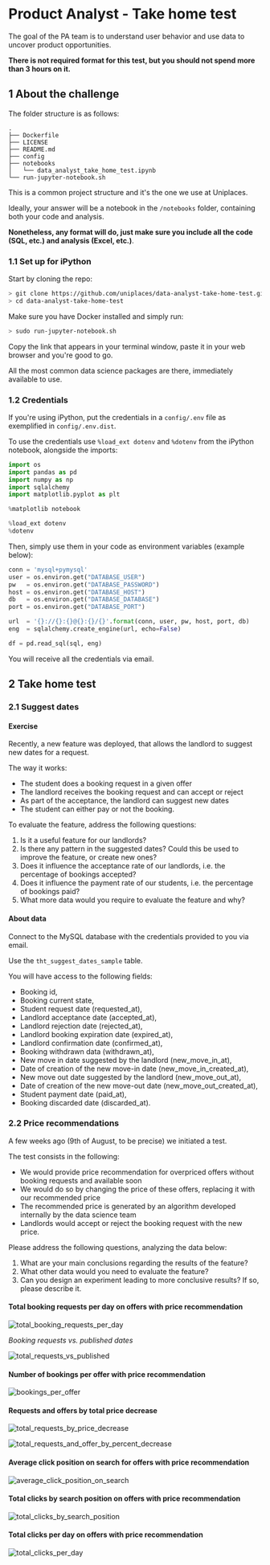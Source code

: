 # Product Analyst - Take home test

The goal of the PA team is to understand user behavior and use data to uncover product opportunities.

**There is not required format for this test, but you should not spend more than 3 hours on it.**

## 1 About the challenge

The folder structure is as follows:

```
.
├── Dockerfile
├── LICENSE
├── README.md
├── config
├── notebooks
│   └── data_analyst_take_home_test.ipynb
└── run-jupyter-notebook.sh
```

This is a common project structure and it's the one we use at Uniplaces.

Ideally, your answer will be a notebook in the `/notebooks` folder, containing both your code and analysis.

**Nonetheless, any format will do, just make sure you include all the code (SQL, etc.) and analysis (Excel, etc.)**.

### 1.1 Set up for iPython

Start by cloning the repo:

```bash
> git clone https://github.com/uniplaces/data-analyst-take-home-test.git
> cd data-analyst-take-home-test
```

Make sure you have Docker installed and simply run:

```bash
> sudo run-jupyter-notebook.sh
```

Copy the link that appears in your terminal window, paste it in your web browser and you're good to go.

All the most common data science packages are there, immediately available to use.

### 1.2 Credentials

If you're using iPython, put the credentials in a `config/.env` file as exemplified in `config/.env.dist`.

To use the credentials use `%load_ext dotenv` and `%dotenv` from the iPython notebook, alongside the imports:

```python
import os
import pandas as pd
import numpy as np
import sqlalchemy
import matplotlib.pyplot as plt

%matplotlib notebook

%load_ext dotenv
%dotenv
```

Then, simply use them in your code as environment variables (example below):

```python
conn = 'mysql+pymysql'
user = os.environ.get("DATABASE_USER")
pw   = os.environ.get("DATABASE_PASSWORD")
host = os.environ.get("DATABASE_HOST")
db   = os.environ.get("DATABASE_DATABASE")
port = os.environ.get("DATABASE_PORT")

url  = '{}://{}:{}@{}:{}/{}'.format(conn, user, pw, host, port, db)
eng  = sqlalchemy.create_engine(url, echo=False)

df = pd.read_sql(sql, eng)
```

You will receive all the credentials via email.

## 2 Take home test

### 2.1 Suggest dates

#### Exercise

Recently, a new feature was deployed, that allows the landlord to suggest new dates for a request.

The way it works:

* The student does a booking request in a given offer
* The landlord receives the booking request and can accept or reject
* As part of the acceptance, the landlord can suggest new dates
* The student can either pay or not the booking.

To evaluate the feature, address the following questions:

1. Is it a useful feature for our landlords?
2. Is there any pattern in the suggested dates? Could this be used to improve the feature, or create new ones?
3. Does it influence the acceptance rate of our landlords, i.e. the percentage of bookings accepted?
4. Does it influence the payment rate of our students, i.e. the percentage of bookings paid?
5. What more data would you require to evaluate the feature and why?

#### About data

Connect to the MySQL database with the credentials provided to you via email.

Use the `tht_suggest_dates_sample` table.

You will have access to the following fields:

* Booking id,
* Booking current state,
* Student request date (requested_at),
* Landlord acceptance date (accepted_at),
* Landlord rejection date (rejected_at),
* Landlord booking expiration date (expired_at),
* Landlord confirmation date (confirmed_at),
* Booking withdrawn data (withdrawn_at),
* New move in date suggested by the landlord (new_move_in_at),
* Date of creation of the new move-in date (new_move_in_created_at),
* New move out date suggested by the landlord (new_move_out_at),
* Date of creation of the new move-out date (new_move_out_created_at),
* Student payment date (paid_at),
* Booking discarded date (discarded_at).

### 2.2 Price recommendations

A few weeks ago (9th of August, to be precise) we initiated a test.

The test consists in the following:

* We would provide price recommendation for overpriced offers without booking requests and available soon
* We would do so by changing the price of these offers, replacing it with our recommended price
* The recommended price is generated by an algorithm developed internally by the data science team
* Landlords would accept or reject the booking request with the new price.

Please address the following questions, analyzing the data below:

1. What are your main conclusions regarding the results of the feature?
2. What other data would you need to evaluate the feature?
3. Can you design an experiment leading to more conclusive results? If so, please describe it.

#### Total booking requests per day on offers with price recommendation

![total_booking_requests_per_day](assets/total_booking_requests_per_day.png)

*Booking requests vs. published dates*

![total_requests_vs_published](assets/total_booking_requests_vs_published.png)

#### Number of bookings per offer with price recommendation

![bookings_per_offer](assets/total_bookings_per_offer.png)

#### Requests and offers by total price decrease

![total_requests_by_price_decrease](assets/total_requests_and_offer_by_decrease.png)

![total_requests_and_offer_by_percent_decrease](assets/total_requests_and_offers_by_percent_decrease.png)

#### Average click position on search for offers with price recommendation

![average_click_position_on_search](assets/average_click_position.png)

#### Total clicks by search position on offers with price recommendation

![total_clicks_by_search_position](assets/total_clicks_by_search_position.png)

#### Total clicks per day on offers with price recommendation

![total_clicks_per_day](assets/total_clicks_per_day.png)
